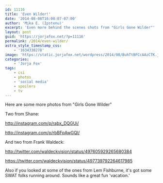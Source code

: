 ```yaml
---
id: 11116
title: 'Even Wilder!'
date: '2014-08-08T16:00:07-07:00'
author: 'Mika E. (Ipstenu)'
excerpt: 'Even more behind the scenes shots from "Girls Gone Wilder"'
layout: post
guid: 'https://jorjafox.net/?p=11116'
permalink: /2014/even-wilder/
astra_style_timestamp_css:
    - '1634338278'
image: 'https://static.jorjafox.net/wordpress/2014/08/BuhTtBFCcAAzCTK.jpg'
categories:
    - 'Jorja Fox'
tags:
    - csi
    - photos
    - 'social media'
    - spoilers
    - tv
---
```


Here are some more photos from "Girls Gone Wilder"

Two from Shane:

http://instagram.com/p/rabx_DQGUi/

http://instagram.com/p/rbBFpAwGQl/

And two from Frank Waldeck:

http://twitter.com/waldeckvision/status/497605929265680384

https://twitter.com/waldeckvision/status/497739792264617985

Also if you looked at some of the ones from Lem Fishburne, it's got some SWAT folks running around. Sounds like a great fun 'vacation.'